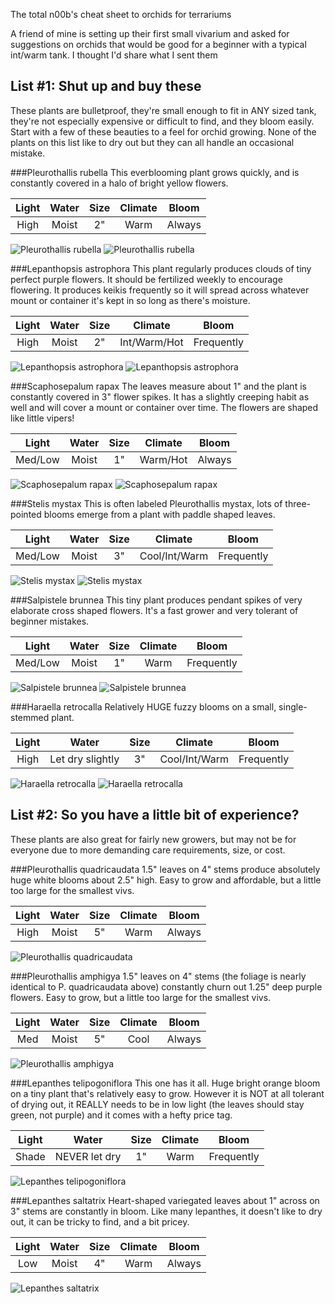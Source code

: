 The total n00b's cheat sheet to orchids for terrariums

A friend of mine is setting up their first small vivarium and  asked for suggestions on orchids that would be good for a beginner with a typical int/warm tank. I thought I'd share what I sent them

List #1: Shut up and buy these
--
These plants are bulletproof, they're small enough to fit in ANY sized tank, they're not especially expensive or difficult to find, and they bloom easily. Start with a few of these beauties to a feel for orchid growing. None of the plants on this list like to dry out but they can all handle an occasional mistake.

###Pleurothallis rubella
This everblooming plant grows quickly, and is constantly covered in a halo of bright yellow flowers.

| Light |     Water     | Size | Climate | Bloom |
|:-----:|:-------------:|:----:|:-------:|:-------:|
|  High | Moist |  2"  |   Warm  | Always |

![Pleurothallis rubella](http://robotninjapirate.com/d/11708-2/2015-11-15+11_16_10.jpg)
![Pleurothallis rubella](http://robotninjapirate.com/d/11759-2/IMG_2427.jpg)

###Lepanthopsis astrophora
This plant regularly produces clouds of tiny perfect purple flowers. It should be fertilized weekly to encourage flowering. It produces keikis frequently so it will spread across whatever mount or container it's kept in so long as there's moisture.
  
| Light |     Water     | Size | Climate | Bloom |
|:-----:|:-------------:|:----:|:-------:|:-------:|
|  High | Moist |  2"  |   Int/Warm/Hot  | Frequently |

![Lepanthopsis astrophora](http://robotninjapirate.com/d/11720-2/2015-11-15+11_17_21.jpg)
![Lepanthopsis astrophora](http://robotninjapirate.com/d/11765-4/DSC01145.jpg)
  
###Scaphosepalum rapax
The leaves measure about 1" and the plant is constantly covered in 3" flower spikes. It has a slightly creeping habit as well and will cover a mount or container over time. The flowers are shaped like little vipers!

| Light |     Water     | Size | Climate | Bloom |
|:-----:|:-------------:|:----:|:-------:|:-------:|
|  Med/Low | Moist |  1"  |  Warm/Hot | Always |

![Scaphosepalum rapax](http://robotninjapirate.com/d/11711-2/2015-11-15+11_16_18.jpg)
![Scaphosepalum rapax](http://robotninjapirate.com/d/11756-4/IMG_2863.jpg)

###Stelis mystax
This is often labeled Pleurothallis mystax, lots of three-pointed blooms emerge from a plant with paddle shaped leaves.

| Light |     Water     | Size | Climate | Bloom |
|:-----:|:-------------:|:----:|:-------:|:-------:|
|  Med/Low | Moist |  3"  | Cool/Int/Warm | Frequently |

![Stelis mystax](http://robotninjapirate.com/d/11586-4/20151019-215930-iPhone.JPG)
![Stelis mystax](http://robotninjapirate.com/d/11762-2/IMG_2179.jpg)

###Salpistele brunnea
This tiny plant produces pendant spikes of very elaborate cross shaped flowers. It's a fast grower and very tolerant of beginner mistakes.

| Light |     Water     | Size | Climate | Bloom |
|:-----:|:-------------:|:----:|:-------:|:-------:|
|  Med/Low | Moist |  1"  | Warm | Frequently |

![Salpistele brunnea](http://robotninjapirate.com/d/11723-8/2015-11-15+11_17_48.jpg)
![Salpistele brunnea](http://robotninjapirate.com/d/11669-2/IMG_2732.jpg)

###Haraella retrocalla
Relatively HUGE fuzzy blooms on a small, single-stemmed plant.

| Light |     Water     | Size | Climate | Bloom |
|:-----:|:-------------:|:----:|:-------:|:-------:|
|  High | Let dry slightly |  3"  | Cool/Int/Warm | Frequently |

![Haraella retrocalla](http://robotninjapirate.com/d/11714-2/2015-11-15+11_16_47.jpg)
![Haraella retrocalla](http://robotninjapirate.com/d/11747-2/IMG_2655_001.jpg)


List #2: So you have a little bit of experience?
--
These plants are also great for fairly new growers, but may not be for everyone due to more demanding care requirements, size, or cost.

###Pleurothallis quadricaudata
1.5" leaves on 4" stems produce absolutely huge white blooms about 2.5" high. Easy to grow and affordable, but a little too large for the smallest vivs.

| Light |     Water     | Size | Climate | Bloom |
|:-----:|:-------------:|:----:|:-------:|:-------:|
|  High | Moist |  5"  | Warm | Always |

![Pleurothallis quadricaudata](http://robotninjapirate.com/d/11717-4/2015-11-15+11_17_04.jpg)

###Pleurothallis amphigya
1.5" leaves on 4" stems (the foliage is nearly identical to P. quadricaudata above) constantly churn out 1.25" deep purple flowers. Easy to grow, but a little too large for the smallest vivs.

| Light |     Water     | Size | Climate | Bloom |
|:-----:|:-------------:|:----:|:-------:|:-------:|
|  Med | Moist |  5"  | Cool | Always |

![Pleurothallis amphigya](http://robotninjapirate.com/d/11654-2/IMG_2639.jpg)

###Lepanthes telipogoniflora
This one has it all. Huge bright orange bloom on a tiny plant that's relatively easy to grow. However it is NOT at all tolerant of drying out, it REALLY needs to be in low light (the leaves should stay green, not purple) and it comes with a hefty price tag. 

| Light |     Water     | Size | Climate | Bloom |
|:-----:|:-------------:|:----:|:-------:|:-------:|
|  Shade | NEVER let dry |  1"  | Warm | Frequently |

![Lepanthes telipogoniflora](http://robotninjapirate.com/d/11768-2/IMG_2889.jpg)

###Lepanthes saltatrix
Heart-shaped variegated leaves about 1" across on 3" stems are constantly in bloom. Like many lepanthes, it doesn't like to dry out, it can be tricky to find, and a bit pricey.

| Light |     Water     | Size | Climate | Bloom |
|:-----:|:-------------:|:----:|:-------:|:-------:|
|  Low | Moist |  4"  | Warm | Always |

![Lepanthes saltatrix](http://robotninjapirate.com/d/11290-2/IMG_2337.JPG)
